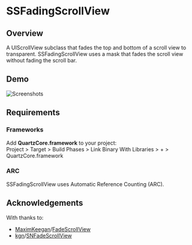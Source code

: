 # SSFadingScrollView

## Overview

A UIScrollView subclass that fades the top and bottom of a scroll view to transparent. SSFadingScrollView uses a mask that fades the scroll view without fading the scroll bar.

## Demo

 ![Screenshots](https://raw.github.com/stephsharp/SSFadingScrollView/master/ssfadingscrollview_screenshot.png)

## Requirements

### Frameworks
Add **QuartzCore.framework** to your project:  
Project > Target > Build Phases > Link Binary With Libraries > + > QuartzCore.framework

### ARC
SSFadingScrollView uses Automatic Reference Counting (ARC).

## Acknowledgements

With thanks to:

 - [MaximKeegan](https://gist.github.com/MaximKeegan)/[FadeScrollView](https://gist.github.com/MaximKeegan/2478842)
 - [kgn](https://gist.github.com/kgn)/[SNFadeScrollView](https://gist.github.com/kgn/3180607)